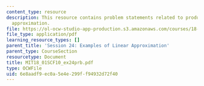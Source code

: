 ```yaml
---
content_type: resource
description: This resource contains problem statements related to product of linear
  approximation.
file: https://ol-ocw-studio-app-production.s3.amazonaws.com/courses/18-01sc-single-variable-calculus-fall-2010/6e8aadf9ec0a5e4e299ff94932d72f40_MIT18_01SCF10_ex24prb.pdf
file_type: application/pdf
learning_resource_types: []
parent_title: 'Session 24: Examples of Linear Approximation'
parent_type: CourseSection
resourcetype: Document
title: MIT18_01SCF10_ex24prb.pdf
type: OCWFile
uid: 6e8aadf9-ec0a-5e4e-299f-f94932d72f40
---
```

